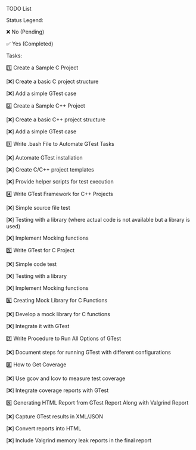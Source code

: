 TODO List

Status Legend:

❌ No (Pending)

✅ Yes (Completed)

Tasks:

1️⃣ Create a Sample C Project

[❌] Create a basic C project structure

[❌] Add a simple GTest case

2️⃣ Create a Sample C++ Project

[❌] Create a basic C++ project structure

[❌] Add a simple GTest case

3️⃣ Write .bash File to Automate GTest Tasks

[❌] Automate GTest installation

[❌] Create C/C++ project templates

[❌] Provide helper scripts for test execution

4️⃣ Write GTest Framework for C++ Projects

[❌] Simple source file test

[❌] Testing with a library (where actual code is not available but a library is used)

[❌] Implement Mocking functions

5️⃣ Write GTest for C Project

[❌] Simple code test

[❌] Testing with a library

[❌] Implement Mocking functions

6️⃣ Creating Mock Library for C Functions

[❌] Develop a mock library for C functions

[❌] Integrate it with GTest

7️⃣ Write Procedure to Run All Options of GTest

[❌] Document steps for running GTest with different configurations

8️⃣ How to Get Coverage

[❌] Use gcov and lcov to measure test coverage

[❌] Integrate coverage reports with GTest

9️⃣ Generating HTML Report from GTest Report Along with Valgrind Report

[❌] Capture GTest results in XML/JSON

[❌] Convert reports into HTML

[❌] Include Valgrind memory leak reports in the final report
